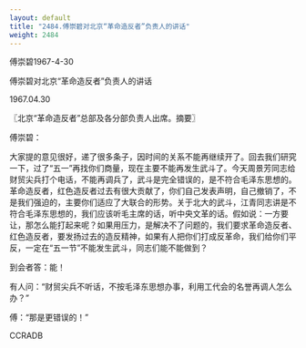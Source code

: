 ```yaml
---
layout: default
title: "2484.傅崇碧对北京“革命造反者”负责人的讲话"
weight: 2484
---
```


傅崇碧1967-4-30

傅崇碧对北京“革命造反者”负责人的讲话

1967.04.30

〖北京“革命造反者”总部及各分部负责人出席。摘要〗

傅崇碧：

大家提的意见很好，递了很多条子，因时间的关系不能再继续开了。回去我们研究一下，过了“五一”再找你们商量，现在主要不能再发生武斗了。今天周景芳同志给财贸尖兵打个电话，不能再调兵了，武斗是完全错误的，是不符合毛泽东思想的。革命造反者，红色造反者过去有很大贡献了，你们自己发表声明，自己撤销了，不是我们强迫的，主要你们适应了大联合的形势。关于北大的武斗，江青同志讲是不符合毛泽东思想的，我们应该听毛主席的话，听中央文革的话。假如说：一方要让，那怎么能打起来呢？如果用压力，是解决不了问题的，我们要求革命造反者、红色造反者，要发扬过去的造反精神，如果有人把你们打成反革命，我们给你们平反，一定在“五一节”不能发生武斗，同志们能不能做到？

到会者答：能！

有人问：“财贸尖兵不听话，不按毛泽东思想办事，利用工代会的名誉再调人怎么办？”

傅：“那是更错误的！”

CCRADB


